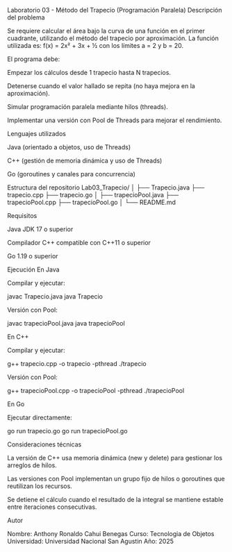 Laboratorio 03 - Método del Trapecio (Programación Paralela)
Descripción del problema

Se requiere calcular el área bajo la curva de una función en el primer cuadrante, utilizando el método del trapecio por aproximación.
La función utilizada es:
f(x) = 2x² + 3x + ½
con los límites a = 2 y b = 20.

El programa debe:

Empezar los cálculos desde 1 trapecio hasta N trapecios.

Detenerse cuando el valor hallado se repita (no haya mejora en la aproximación).

Simular programación paralela mediante hilos (threads).

Implementar una versión con Pool de Threads para mejorar el rendimiento.

Lenguajes utilizados

Java (orientado a objetos, uso de Threads)

C++ (gestión de memoria dinámica y uso de Threads)

Go (goroutines y canales para concurrencia)

Estructura del repositorio
Lab03_Trapecio/
│
├── Trapecio.java
├── trapecio.cpp
├── trapecio.go
│
├── trapecioPool.java
├── trapecioPool.cpp
├── trapecioPool.go
│
└── README.md

Requisitos

Java JDK 17 o superior

Compilador C++ compatible con C++11 o superior

Go 1.19 o superior

Ejecución
En Java

Compilar y ejecutar:

javac Trapecio.java
java Trapecio


Versión con Pool:

javac trapecioPool.java
java trapecioPool

En C++

Compilar y ejecutar:

g++ trapecio.cpp -o trapecio -pthread
./trapecio


Versión con Pool:

g++ trapecioPool.cpp -o trapecioPool -pthread
./trapecioPool

En Go

Ejecutar directamente:

go run trapecio.go
go run trapecioPool.go

Consideraciones técnicas

La versión de C++ usa memoria dinámica (new y delete) para gestionar los arreglos de hilos.

Las versiones con Pool implementan un grupo fijo de hilos o goroutines que reutilizan los recursos.

Se detiene el cálculo cuando el resultado de la integral se mantiene estable entre iteraciones consecutivas.

Autor

Nombre: Anthony Ronaldo Cahui Benegas
Curso: Tecnologia de Objetos
Universidad: Universidad Nacional San Agustin
Año: 2025